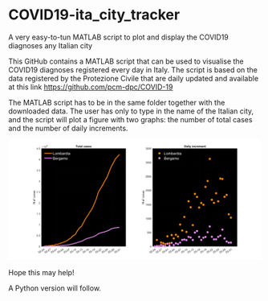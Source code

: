 # COVID19-ita_city_tracker
A very easy-to-tun MATLAB script to plot and display the COVID19 diagnoses any Italian city

This GitHub contains a MATLAB script that can be used to visualise the COVID19 diagnoses registered every day in Italy.
The script is based on the data registered by the Protezione Civile that are daily updated and available at this link https://github.com/pcm-dpc/COVID-19

The MATLAB script has to be in the same folder together with the downloaded data. 
The user has only to type in the name of the Italian city, and the script will plot a figure with two graphs: the number of total cases and the number of daily increments. 

![](/Bergamo.tif) 

Hope this may help! 



A Python version will follow.
